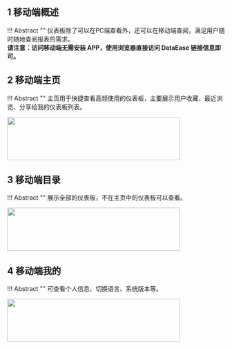 ## 1 移动端概述

!!! Abstract ""
    仪表板除了可以在PC端查看外，还可以在移动端查阅，满足用户随时随地查阅报表的需求。  
    **请注意：访问移动端无需安装 APP，使用浏览器直接访问 DataEase 链接信息即可。**

## 2 移动端主页

!!! Abstract ""
    主页用于快捷查看高频使用的仪表板，主要展示用户收藏、最近浏览、分享给我的仪表板列表。 

<img src='../../img/app/移动端-主页.png' height="100px" width="400px"/>

## 3 移动端目录

!!! Abstract ""
    展示全部的仪表板，不在主页中的仪表板可以查看。

<img src='../../img/app/移动端-目录.png' height="100px" width="400px"/>

## 4 移动端我的

!!! Abstract ""
    可查看个人信息、切换语言、系统版本等。

<img src='../../img/app/移动端-我的.png' height="100px" width="400px"/>
